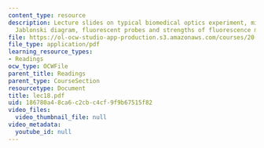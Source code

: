 ```yaml
---
content_type: resource
description: Lecture slides on typical biomedical optics experiment, microscope configurations,
  Jablonski diagram, fluorescent probes and strengths of fluorescence microscopy.
file: https://ol-ocw-studio-app-production.s3.amazonaws.com/courses/20-309-biological-engineering-ii-instrumentation-and-measurement-fall-2006/186780a48ca6c2cbc4cf9f9b67515f82_lec18.pdf
file_type: application/pdf
learning_resource_types:
- Readings
ocw_type: OCWFile
parent_title: Readings
parent_type: CourseSection
resourcetype: Document
title: lec18.pdf
uid: 186780a4-8ca6-c2cb-c4cf-9f9b67515f82
video_files:
  video_thumbnail_file: null
video_metadata:
  youtube_id: null
---
```

